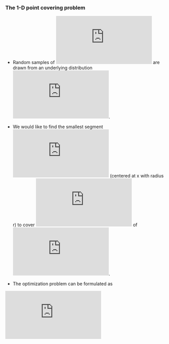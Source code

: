 ### The 1-D point covering problem

- Random samples of ![xi](https://latex.codecogs.com/svg.latex?%5Cinline%20%5Cxi%20%5Cin%20%5Cmathbf%7BR%7D) are drawn from an underlying distribution ![distr](https://latex.codecogs.com/svg.latex?%5Cinline%20%5Cxi%20%5Csim%20%5CXi).
- We would like to find the smallest segment ![seg](https://latex.codecogs.com/svg.latex?%5Cinline%20%5Bx-r%2C%20x&plus;r%5D) (centered at x with radius r) to cover ![](https://latex.codecogs.com/svg.latex?%5Cinline%201-%5Cepsilon) of ![xi](https://latex.codecogs.com/svg.latex?%5Cinline%20%5Cxi).

- The optimization problem can be formulated as

![point-covering](https://latex.codecogs.com/svg.latex?%5Cinline%20%5Cbegin%7Balign*%7D%20%5Cmin_%7Bx%2Cr%7D%7E%26%20r%20%5C%5C%20%5Ctext%7Bs.t.%7D%7E%26%20%5Cmathbb%7BP%7D%20_%7B%5Cxi%7D%20%5CBig%28%20x-r%20%5Cle%20%5Cxi%20%5Cle%20x&plus;r%20%5CBig%29%20%5C%5C%20%26%20r%20%5Cge%200%20%5Cend%7Balign*%7D)

